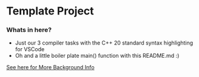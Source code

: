 # Template Project

### Whats in here?

- Just our 3 compiler tasks with the C++ 20 standard syntax highlighting for VSCode
- Oh and a little boiler plate main() function with this README.md :\)

[See here for More Background Info](https://github.com/insomniac807/CPPMasterclass/tree/master/EnvSetup/Windows)
